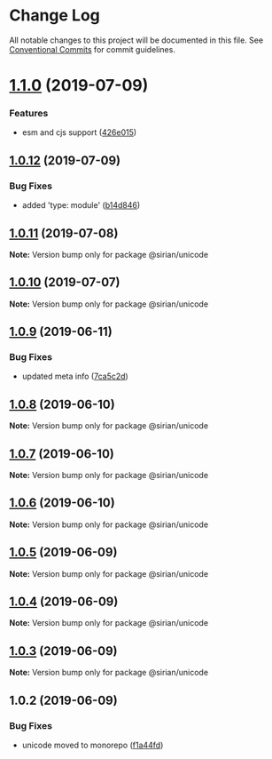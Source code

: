 # Change Log

All notable changes to this project will be documented in this file.
See [Conventional Commits](https://conventionalcommits.org) for commit guidelines.

# [1.1.0](https://github.com/sirian/js/compare/@sirian/unicode@1.0.12...@sirian/unicode@1.1.0) (2019-07-09)


### Features

* esm and cjs support ([426e015](https://github.com/sirian/js/commit/426e015))





## [1.0.12](https://github.com/sirian/js/compare/@sirian/unicode@1.0.11...@sirian/unicode@1.0.12) (2019-07-09)


### Bug Fixes

* added 'type: module' ([b14d846](https://github.com/sirian/js/commit/b14d846))





## [1.0.11](https://github.com/sirian/js/compare/@sirian/unicode@1.0.10...@sirian/unicode@1.0.11) (2019-07-08)

**Note:** Version bump only for package @sirian/unicode





## [1.0.10](https://github.com/sirian/js/compare/@sirian/unicode@1.0.9...@sirian/unicode@1.0.10) (2019-07-07)

**Note:** Version bump only for package @sirian/unicode





## [1.0.9](https://github.com/sirian/js/compare/@sirian/unicode@1.0.8...@sirian/unicode@1.0.9) (2019-06-11)


### Bug Fixes

* updated meta info ([7ca5c2d](https://github.com/sirian/js/commit/7ca5c2d))





## [1.0.8](https://github.com/sirian/js/compare/@sirian/unicode@1.0.7...@sirian/unicode@1.0.8) (2019-06-10)

**Note:** Version bump only for package @sirian/unicode





## [1.0.7](https://github.com/sirian/js/compare/@sirian/unicode@1.0.6...@sirian/unicode@1.0.7) (2019-06-10)

**Note:** Version bump only for package @sirian/unicode





## [1.0.6](https://github.com/sirian/js/compare/@sirian/unicode@1.0.5...@sirian/unicode@1.0.6) (2019-06-10)

**Note:** Version bump only for package @sirian/unicode





## [1.0.5](https://github.com/sirian/js/compare/@sirian/unicode@1.0.4...@sirian/unicode@1.0.5) (2019-06-09)

**Note:** Version bump only for package @sirian/unicode





## [1.0.4](https://github.com/sirian/js/compare/@sirian/unicode@1.0.3...@sirian/unicode@1.0.4) (2019-06-09)

**Note:** Version bump only for package @sirian/unicode





## [1.0.3](https://github.com/sirian/js/compare/@sirian/unicode@1.0.2...@sirian/unicode@1.0.3) (2019-06-09)

**Note:** Version bump only for package @sirian/unicode





## 1.0.2 (2019-06-09)


### Bug Fixes

* unicode moved to monorepo ([f1a44fd](https://github.com/sirian/js/commit/f1a44fd))
